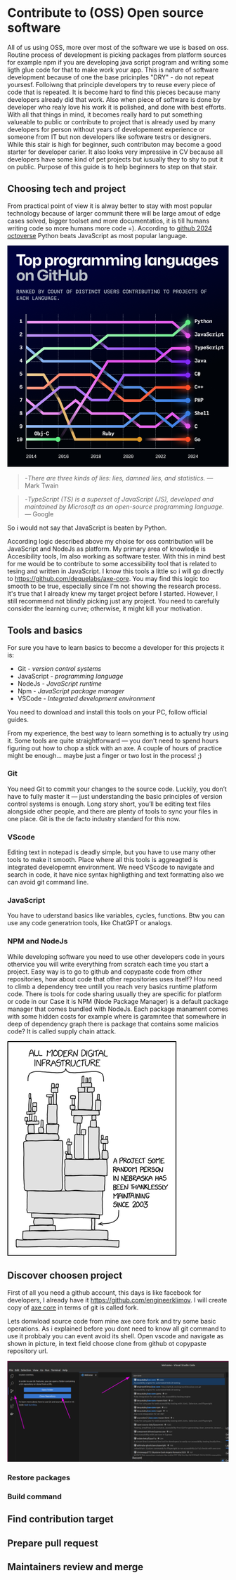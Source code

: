 # Contribute to (OSS) Open source software
All of us using OSS, more over most of the software we use is based on oss. Routine process of development is picking packages from platform sources for example npm if you are developing java script program and writing some ligth glue code for that to make work your app. This is nature of software development because of one the base pricinples "DRY" - do not repeat yoursesf. Folloiwng that principle developers try to reuse every piece of code that is repeated. It is become hard to find this pieces because many developers already did that work. Also when piece of software is done by developer who realy love his work it is polished, and done with best efforts. With all that things in mind, it becomes really hard to put something valueable to public or contribute to project that is already used by many developers for person without years of developement experience or someone from IT but non developers like software testrs or designers. While this stair is high for beginner, such contributon may become a good starter for developer carier. It also looks very impressive in CV because all developers have some kind of pet projects but iusually they to shy to put it on public. Purpose of this guide is to help beginners to step on that stair.

## Choosing tech and project
From practical point of view it is alway better to stay with most popular technology because of larger communit there will be large amout of edge cases solved, bigger toolset and more documentatios, it is till humans writing code so more humans more code =). According to [github 2024 octoverse](https://github.blog/news-insights/octoverse/octoverse-2024/) Python beats JavaScript as most popular language. 

<img src="github_octoverse_2024.webp"> 

>-*There are three kinds of lies: lies, damned lies, and statistics.* — Mark Twain

>-*TypeScript (TS) is a superset of JavaScript (JS), developed and maintained by Microsoft as an open-source programming language.* — Google

So i would not say that JavaScript is beaten by Python. 

According logic described above my choise for oss contribution will be JavaScript and NodeJs as platform. My primary area of knowledje is Accesibility tools, Im also working as software tester. With this in mind best for me would be to contribute to some accessibility tool that is related to tesing and written in JavaScript. I know this tools a little so i will go directly to https://github.com/dequelabs/axe-core. You may find this logic too smooth to be true, especially since I’m not showing the research process. It's true that I already knew my target project before I started. However, I still recommend not blindly picking just any project. You need to carefully consider the learning curve; otherwise, it might kill your motivation.

## Tools and basics
For sure you have to learn basics to become a developer for this projects it is: 
- Git         - *version control systems*
- JavaScript  - *programming language*
- NodeJs      - *JavaScript runtime*
- Npm         - *JavaScript package manager*
- VSCode      - *Integrated development environment*

You need to download and install this tools on your PC, follow official guides.

From my experience, the best way to learn something is to actually try using it. Some tools are quite straightforward — you don't need to spend hours figuring out how to chop a stick with an axe. A couple of hours of practice might be enough... maybe just a finger or two lost in the process! ;)

### Git
You need Git to commit your changes to the source code. Luckily, you don’t have to fully master it — just understanding the basic principles of version control systems is enough. Long story short, you’ll be editing text files alongside other people, and there are plenty of tools to sync your files in one place. Git is the de facto industry standard for this now. 

### VScode
Editing text in notepad is deadly simple, but you have to use many other tools to make it smooth. Place where all this tools is aggreagted is integrated developemnt  environment. We need VScode to navigate and search in code, it have nice syntax highligthing and text formatting also we can avoid git command line.

### JavaScript
You have to uderstand basics like variables, cycles, functions. Btw you can use any code generatrion tools, like ChatGPT or analogs.

### NPM and NodeJs
While developing software you need to use other developers code in yours othervice you will write everything from scratch each time you start a project. Easy way is to go to github and copypaste code from other repositories, how about code that other repositories uses itself? Нou need to climb a dependency tree untill you reach very basics runtime platform code. There is tools for code sharing usually they are specific for platform or code in our Case it is NPM (Node Package Manager) is a default package manager that comes bundled with NodeJs. Each package manament comes with some hidden costs for example where is garamntee that somewhere in deep of dependency graph there is package that contains some malicios code? It is called supply chain attack.

<img src="dependency_graph_example.webp"> 

## Discover choosen project

First of all you need a github account, this days is like facebook for developers, I already have it https://github.com/engineerklimov. I will create copy of [axe core](https://github.com/dequelabs/axe-core) in terms of git is called fork.

Lets donwload source code from mine axe core fork and try some basic operations. As i explained before you dont need to know all git command to use it probbaly you can event avoid its shell. Open vscode and navigate as shown in picture, in text field choose clone from github ot copypaste repository url.

<img src="repo_clone.png"> 

### Restore packages

### Build command

## Find contribution target

## Prepare pull request

## Maintainers review and merge